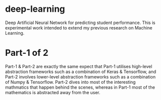# deep-learning
Deep Artificial Neural Network for predicting student performance. This is experimental work intended to extend my previous research on Machine Learning.

# Part-1 of 2
Part-1 & Part-2 are exactly the same expect that Part-1 utilises high-level abstraction frameworks such as a combination of Keras & Tensorflow, and Part-2 involves lower-level abstraction frameworks such as a combination of Numpy & Tensorflow. 
Part-2 dives into most of the interesting mathmatics that happen behind the scenes, whereas in Part-1 most of the mathematics is abstracted away from the user.
